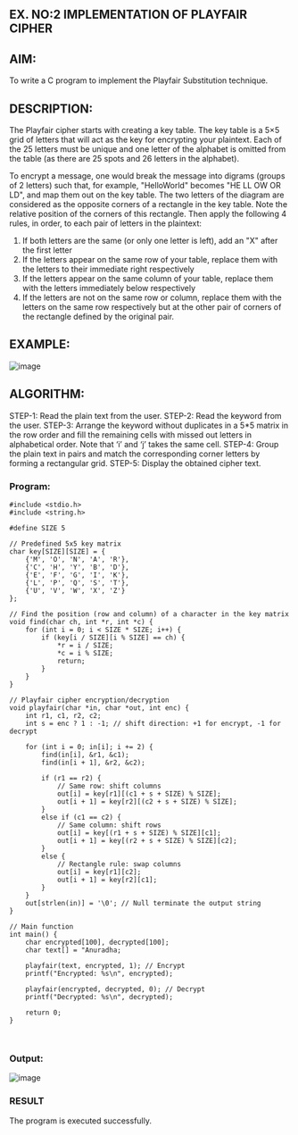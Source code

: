 ## EX. NO:2 IMPLEMENTATION OF PLAYFAIR CIPHER

 

## AIM:
 

 

To write a C program to implement the Playfair Substitution technique.

## DESCRIPTION:

The Playfair cipher starts with creating a key table. The key table is a 5×5 grid of letters that will act as the key for encrypting your plaintext. Each of the 25 letters must be unique and one letter of the alphabet is omitted from the table (as there are 25 spots and 26 letters in the alphabet).

To encrypt a message, one would break the message into digrams (groups of 2 letters) such that, for example, "HelloWorld" becomes "HE LL OW OR LD", and map them out on the key table. The two letters of the diagram are considered as the opposite corners of a rectangle in the key table. Note the relative position of the corners of this rectangle. Then apply the following 4 rules, in order, to each pair of letters in the plaintext:
1.	If both letters are the same (or only one letter is left), add an "X" after the first letter
2.	If the letters appear on the same row of your table, replace them with the letters to their immediate right respectively
3.	If the letters appear on the same column of your table, replace them with the letters immediately below respectively
4.	If the letters are not on the same row or column, replace them with the letters on the same row respectively but at the other pair of corners of the rectangle defined by the original pair.
## EXAMPLE:
![image](https://github.com/Hemamanigandan/EX-NO-2-/assets/149653568/e6858d4f-b122-42ba-acdb-db18ec2e9675)

 

## ALGORITHM:

STEP-1: Read the plain text from the user.
STEP-2: Read the keyword from the user.
STEP-3: Arrange the keyword without duplicates in a 5*5 matrix in the row order and fill the remaining cells with missed out letters in alphabetical order. Note that ‘i’ and ‘j’ takes the same cell.
STEP-4: Group the plain text in pairs and match the corresponding corner letters by forming a rectangular grid.
STEP-5: Display the obtained cipher text.




### Program:

```
#include <stdio.h>
#include <string.h>

#define SIZE 5

// Predefined 5x5 key matrix
char key[SIZE][SIZE] = {
    {'M', 'O', 'N', 'A', 'R'},
    {'C', 'H', 'Y', 'B', 'D'},
    {'E', 'F', 'G', 'I', 'K'},
    {'L', 'P', 'Q', 'S', 'T'},
    {'U', 'V', 'W', 'X', 'Z'}
};

// Find the position (row and column) of a character in the key matrix
void find(char ch, int *r, int *c) {
    for (int i = 0; i < SIZE * SIZE; i++) {
        if (key[i / SIZE][i % SIZE] == ch) {
            *r = i / SIZE;
            *c = i % SIZE;
            return;
        }
    }
}

// Playfair cipher encryption/decryption
void playfair(char *in, char *out, int enc) {
    int r1, c1, r2, c2;
    int s = enc ? 1 : -1; // shift direction: +1 for encrypt, -1 for decrypt

    for (int i = 0; in[i]; i += 2) {
        find(in[i], &r1, &c1);
        find(in[i + 1], &r2, &c2);

        if (r1 == r2) {
            // Same row: shift columns
            out[i] = key[r1][(c1 + s + SIZE) % SIZE];
            out[i + 1] = key[r2][(c2 + s + SIZE) % SIZE];
        }
        else if (c1 == c2) {
            // Same column: shift rows
            out[i] = key[(r1 + s + SIZE) % SIZE][c1];
            out[i + 1] = key[(r2 + s + SIZE) % SIZE][c2];
        }
        else {
            // Rectangle rule: swap columns
            out[i] = key[r1][c2];
            out[i + 1] = key[r2][c1];
        }
    }
    out[strlen(in)] = '\0'; // Null terminate the output string
}

// Main function
int main() {
    char encrypted[100], decrypted[100];
    char text[] = "Anuradha; 

    playfair(text, encrypted, 1); // Encrypt
    printf("Encrypted: %s\n", encrypted);

    playfair(encrypted, decrypted, 0); // Decrypt
    printf("Decrypted: %s\n", decrypted);

    return 0;
}



```

### Output:

![image](https://github.com/user-attachments/assets/b7d9d9fa-d412-4d18-be22-07b2d0355c37)

### RESULT
The program is executed successfully.

